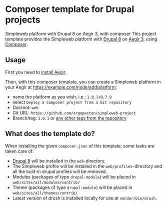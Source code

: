 # Composer template for Drupal projects

Simpleweb platform with Drupal 8 on Aegir 3, with composer
This project template provides the Simpleweb platform with [Drupal 8](https://www.drupal.org/) on [Aegir 3](https://www.aegirproject.org), using [Composer](https://getcomposer.org/).

## Usage

First you need to [install Aegir](https://www.aegirproject.org).

Then, with this composer template, you can create a Simpleweb platform in your Aegir at https://example.com/node/add/platform:

* name the platform as you wish, i.e.: `1.0.1+8.7.9`
* select `Deploy a Composer project from a Git repository`
* Docroot: `web`
* Git URL: `https://github.com/argopecten/simpleweb-project`
* Branch/tag: `1.0.1` or [any other tags from the repository](https://github.com/argopecten/simpleweb-project/releases)

## What does the template do?

When installing the given `composer.json` of this template, some tasks are taken care of:

* [Drupal 8](https://drupal.org) will be installed in the `web`-directory.
* The Simpleweb profile will be installed in the `web/profiles`-directory and all the built-in drupal profiles will be removed.
* Modules (packages of type `drupal-module`) will be placed in `web/sites/all/modules/contrib/`
* Theme (packages of type `drupal-module`) will be placed in `web/sites/all/themes/contrib/`
* Latest version of drush is installed locally for use at `vendor/bin/drush`.

